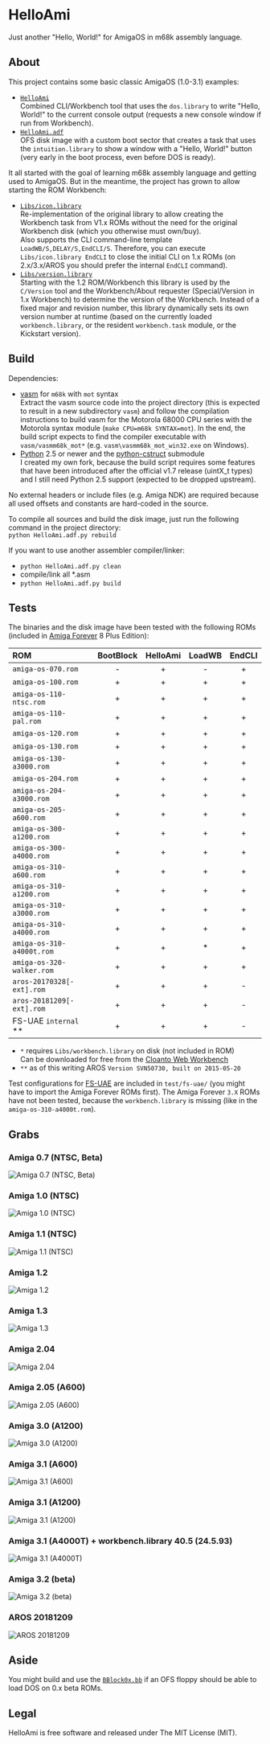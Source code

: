 HelloAmi
========

Just another "Hello, World!" for AmigaOS in m68k assembly language.


About
-----

This project contains some basic classic AmigaOS (1.0-3.1) examples:  
  - [`HelloAmi`](HelloAmi.asm)  
    Combined CLI/Workbench tool that uses the `dos.library`
    to write "Hello, World!" to the current console output
    (requests a new console window if run from Workbench).
  - [`HelloAmi.adf`](HelloAmi.adf.asm)  
    OFS disk image with a custom boot sector that creates a task that
    uses the `intuition.library` to show a window with a "Hello, World!"
    button (very early in the boot process, even before DOS is ready).

It all started with the goal of learning m68k assembly language
and getting used to AmigaOS. But in the meantime, the
project has grown to allow starting the ROM Workbench:  
  - [`Libs/icon.library`](Libs/icon.library.asm)  
    Re-implementation of the original library to allow creating the Workbench
    task from V1.x ROMs without the need for the original Workbench disk
    (which you otherwise must own/buy).  
    Also supports the CLI command-line template `LoadWB/S,DELAY/S,EndCLI/S`.
    Therefore, you can execute `Libs/icon.library EndCLI`
    to close the initial CLI on 1.x ROMs
    (on 2.x/3.x/AROS you should prefer the internal `EndCLI` command).
  - [`Libs/version.library`](Libs/version.library.asm)  
    Starting with the 1.2 ROM/Workbench this library is used by the `C/Version`
    tool and the Workbench/About requester (Special/Version in 1.x Workbench)
    to determine the version of the Workbench. Instead of a fixed major and
    revision number, this library dynamically sets its own version number at
    runtime (based on the currently loaded `workbench.library`, or the
    resident `workbench.task` module, or the Kickstart version).


Build
-----

Dependencies:
  - [vasm](http://sun.hasenbraten.de/vasm/) for `m68k` with `mot` syntax  
    Extract the vasm source code into the project directory (this is expected
    to result in a new subdirectory `vasm`) and follow the compilation
    instructions to build vasm for the Motorola 68000 CPU series with
    the Motorola syntax module (`make CPU=m68k SYNTAX=mot`). In the end,
    the build script expects to find the compiler executable with
    `vasm/vasmm68k_mot*` (e.g. `vasm\vasmm68k_mot_win32.exe` on Windows).
  - [Python](https://www.python.org/) 2.5 or newer and the
    [python-cstruct](https://github.com/nicodex/python-cstruct) submodule  
    I created my own fork, because the build script requires some features
    that have been introduced after the official v1.7 release (uintX_t types)
    and I still need Python 2.5 support (expected to be dropped upstream).

No external headers or include files (e.g. Amiga NDK) are required
because all used offsets and constants are hard-coded in the source.

To compile all sources and build the disk image, just
run the following command in the project directory:  
`python HelloAmi.adf.py rebuild`

If you want to use another assembler compiler/linker:  
  - `python HelloAmi.adf.py clean`
  - compile/link all *.asm
  - `python HelloAmi.adf.py build`


Tests
-----

The binaries and the disk image have been tested with the following ROMs
(included in [Amiga Forever](https://www.amigaforever.com/) 8 Plus Edition):

| ROM                       | BootBlock | HelloAmi | LoadWB | EndCLI |
|:--------------------------|:---------:|:--------:|:------:|:------:|
| `amiga-os-070.rom`        |     -     |    +     |   -    |   +    |
| `amiga-os-100.rom`        |     +     |    +     |   +    |   +    |
| `amiga-os-110-ntsc.rom`   |     +     |    +     |   +    |   +    |
| `amiga-os-110-pal.rom`    |     +     |    +     |   +    |   +    |
| `amiga-os-120.rom`        |     +     |    +     |   +    |   +    |
| `amiga-os-130.rom`        |     +     |    +     |   +    |   +    |
| `amiga-os-130-a3000.rom`  |     +     |    +     |   +    |   +    |
| `amiga-os-204.rom`        |     +     |    +     |   +    |   +    |
| `amiga-os-204-a3000.rom`  |     +     |    +     |   +    |   +    |
| `amiga-os-205-a600.rom`   |     +     |    +     |   +    |   +    |
| `amiga-os-300-a1200.rom`  |     +     |    +     |   +    |   +    |
| `amiga-os-300-a4000.rom`  |     +     |    +     |   +    |   +    |
| `amiga-os-310-a600.rom`   |     +     |    +     |   +    |   +    |
| `amiga-os-310-a1200.rom`  |     +     |    +     |   +    |   +    |
| `amiga-os-310-a3000.rom`  |     +     |    +     |   +    |   +    |
| `amiga-os-310-a4000.rom`  |     +     |    +     |   +    |   +    |
| `amiga-os-310-a4000t.rom` |     +     |    +     |   *    |   +    |
| `amiga-os-320-walker.rom` |     +     |    +     |   +    |   +    |
| `aros-20170328[-ext].rom` |     +     |    +     |   +    |   -    |
| `aros-20181209[-ext].rom` |     +     |    +     |   +    |   -    |
| FS-UAE `internal` **      |     +     |    +     |   +    |   -    |

  - `*` requires `Libs/workbench.library` on disk (not included in ROM)  
    Can be downloaded for free from the
    [Cloanto Web Workbench](https://www.amigaforever.com/classic/)
  - `**` as of this writing AROS `Version SVN50730, built on 2015-05-20`

Test configurations for [FS-UAE](https://fs-uae.net/) are included in
`test/fs-uae/` (you might have to import the Amiga Forever ROMs first).
The Amiga Forever `3.X` ROMs have not been tested, because the
`workbench.library` is missing (like in the `amiga-os-310-a4000t.rom`).


Grabs
-----

### Amiga 0.7 (NTSC, Beta)
![Amiga 0.7 (NTSC, Beta)](test/fs-uae/H/HelloAmi-amiga-os-070.png)
### Amiga 1.0 (NTSC)
![Amiga 1.0 (NTSC)](test/fs-uae/H/HelloAmi-amiga-os-100.png)
### Amiga 1.1 (NTSC)
![Amiga 1.1 (NTSC)](test/fs-uae/H/HelloAmi-amiga-os-110-ntsc.png)
### Amiga 1.2
![Amiga 1.2](test/fs-uae/H/HelloAmi-amiga-os-120.png)
### Amiga 1.3
![Amiga 1.3](test/fs-uae/H/HelloAmi-amiga-os-130.png)
### Amiga 2.04  
![Amiga 2.04](test/fs-uae/H/HelloAmi-amiga-os-204.png)
### Amiga 2.05 (A600)
![Amiga 2.05 (A600)](test/fs-uae/H/HelloAmi-amiga-os-205-a600.png)
### Amiga 3.0 (A1200)
![Amiga 3.0 (A1200)](test/fs-uae/H/HelloAmi-amiga-os-300-a1200.png)
### Amiga 3.1 (A600)
![Amiga 3.1 (A600)](test/fs-uae/H/HelloAmi-amiga-os-310-a600.png)
### Amiga 3.1 (A1200)
![Amiga 3.1 (A1200)](test/fs-uae/H/HelloAmi-amiga-os-310-a1200.png)
### Amiga 3.1 (A4000T) + workbench.library 40.5 (24.5.93)
![Amiga 3.1 (A4000T)](test/fs-uae/H/HelloAmi-amiga-os-310-a4000t.png)
### Amiga 3.2 (beta)
![Amiga 3.2 (beta)](test/fs-uae/H/HelloAmi-amiga-os-320-walker.png)
### AROS 20181209
![AROS 20181209](test/fs-uae/H/HelloAmi-aros-20181209.png)


Aside
-----

You might build and use the [`BBlock0x.bb`](BBlock0x.bb.asm)
if an OFS floppy should be able to load DOS on 0.x beta ROMs.


Legal
-----

HelloAmi is free software and released under The MIT License (MIT).
